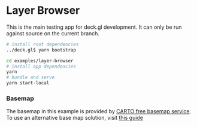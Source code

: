 # Layer Browser

This is the main testing app for deck.gl development. It can only be run against source on the current branch.

```bash
# install root dependencies
../deck.gl$ yarn bootstrap

cd examples/layer-browser
# install app dependencies
yarn
# bundle and serve
yarn start-local
```

### Basemap

The basemap in this example is provided by [CARTO free basemap service](https://carto.com/basemaps). To use an alternative base map solution, visit [this guide](https://deck.gl/docs/get-started/using-with-map#using-other-basemap-services-or-your-own)
